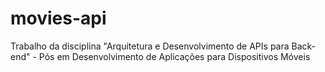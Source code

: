 # movies-api
Trabalho da disciplina "Arquitetura e Desenvolvimento de APIs para Back-end" - Pós em Desenvolvimento de Aplicações para Dispositivos Móveis
